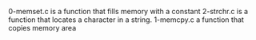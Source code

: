 0-memset.c is a function that fills memory with a constant
2-strchr.c is a function that locates a character in a string.
1-memcpy.c a function that copies memory area
